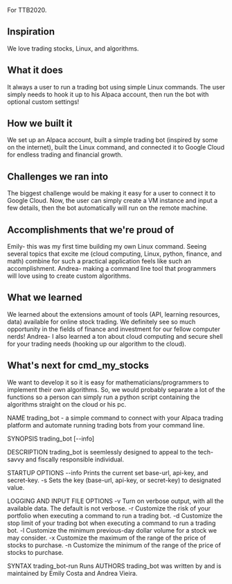 For TTB2020.

## Inspiration
We love trading stocks, Linux, and algorithms. 

## What it does
It always a user to run a trading bot using simple Linux commands. The user simply needs to hook it up to his Alpaca account, then run the bot with optional custom settings!

## How we built it
We set up an Alpaca account, built a simple trading bot (inspired by some on the internet), built the Linux command, and connected it to Google Cloud for endless trading and financial growth.

## Challenges we ran into
The biggest challenge would be making it easy for a user to connect it to Google Cloud. Now, the user can simply create a VM instance and input a few details, then the bot automatically will run on the remote machine.

## Accomplishments that we're proud of
Emily- this was my first time building my own Linux command. Seeing several topics that excite me (cloud computing, Linux, python, finance, and math) combine for such a practical application feels like such an accomplishment.
Andrea- making a command line tool that programmers will love using to create custom algorithms. 

## What we learned
We learned about the extensions amount of tools (API, learning resources, data) available for online stock trading. We definitely see so much opportunity in the fields of finance and investment for our fellow computer nerds! 
Andrea- I also learned a ton about cloud computing and secure shell for your trading needs (hooking up our algorithm to the cloud).

## What's next for cmd_my_stocks
We want to develop it so it is easy for mathematicians/programmers to implement their own algorithms. So, we would probably separate a lot of the functions so a person can simply run a python script containing the algorithms straight on the cloud or his pc.

NAME
trading_bot - a simple command to connect with your Alpaca trading platform and automate running trading bots from your command line.

SYNOPSIS
trading_bot [--info]

DESCRIPTION
trading_bot is seemlessly designed to appeal to the tech-savvy and fiscally responsible individual.

STARTUP OPTIONS
	--info
		Prints the current set base-url, api-key, and secret-key.
	-s <key> <value>
		Sets the key (base-url, api-key, or secret-key) to designated value.

LOGGING AND INPUT FILE OPTIONS
	-v 
		Turn on verbose output, with all the available data. The default is not verbose.
	-r <float>
		Customize the risk of your portfolio when executing a command to run a trading bot.
	-d <float>
		Customize the stop limit of your trading bot when executing a command to run a trading bot.
	-l <float>
		Customize the minimum previous-day dollar volume for a stock we may consider.
	-x <float>
		Customize the maximum of the range of the price of stocks to purchase.
	-n <float>
		Customize the minimum of the range of the price of stocks to purchase.
		
SYNTAX
	trading_bot-run
		Runs 
AUTHORS
	trading_bot was written by and is maintained by Emily Costa and Andrea Vieira.

